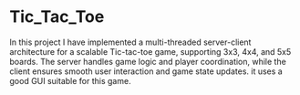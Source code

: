 # Tic_Tac_Toe
In this project I have implemented a multi-threaded server-client architecture for a scalable Tic-tac-toe game, supporting 3x3, 4x4, and 5x5 boards. The server handles game logic and player coordination, while the client ensures smooth user interaction and game state updates. it uses a good GUI suitable for this game.
